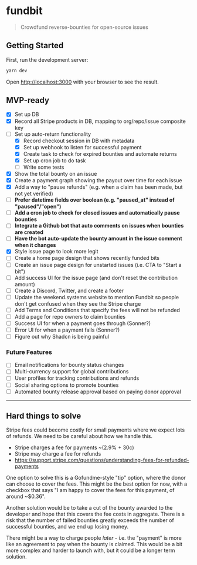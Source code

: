 # fundbit

> Crowdfund reverse-bounties for open-source issues

## Getting Started

First, run the development server:

```bash
yarn dev
```

Open [http://localhost:3000](http://localhost:3000) with your browser to see the result.

## MVP-ready

- [x] Set up DB
- [x] Record all Stripe products in DB, mapping to org/repo/issue composite key
- [ ] Set up auto-return functionality
  - [x] Record checkout session in DB with metadata
  - [x] Set up webhook to listen for successful payment
  - [x] Create task to check for expired bounties and automate returns
  - [x] Set up cron job to do task
  - [ ] Write some tests
- [x] Show the total bounty on an issue
- [x] Create a payment graph showing the payout over time for each issue
- [x] Add a way to "pause refunds" (e.g. when a claim has been made, but not yet
      verified)
- [ ] **Prefer datetime fields over boolean (e.g. "paused_at" instead of "paused"/"open")**
- [ ] **Add a cron job to check for closed issues and automatically pause bounties**
- [ ] **Integrate a Github bot that auto comments on issues when bounties are created**
- [ ] **Have the bot auto-update the bounty amount in the issue comment when it changes**
- [x] Style issue page to look more legit
- [ ] Create a home page design that shows recently funded bits
- [ ] Create an issue page design for unstarted issues (i.e. CTA to "Start a bit")
- [ ] Add success UI for the issue page (and don't reset the contribution amount)
- [ ] Create a Discord, Twitter, and create a footer
- [ ] Update the weekend.systems website to mention Fundbit so people don't get confused
      when they see the Stripe charge
- [ ] Add Terms and Conditions that specify the fees will not be refunded
- [ ] Add a page for repo owners to claim bounties
- [ ] Success UI for when a payment goes through (Sonner?)
- [ ] Error UI for when a payment fails (Sonner?)
- [ ] Figure out why Shadcn is being painful

### Future Features

- [ ] Email notifications for bounty status changes
- [ ] Multi-currency support for global contributions
- [ ] User profiles for tracking contributions and refunds
- [ ] Social sharing options to promote bounties
- [ ] Automated bounty release approval based on paying donor approval

---

## Hard things to solve

Stripe fees could become costly for small payments where we expect lots of refunds. We
need to be careful about how we handle this.

- Stripe charges a fee for payments ~(2.9% + 30c)
- Stripe may charge a fee for refunds
- https://support.stripe.com/questions/understanding-fees-for-refunded-payments

One option to solve this is a Gofundme-style "tip" option, where the donor can choose to
cover the fees. This might be the best option for now, with a checkbox that says "I am
happy to cover the fees for this payment, of around ~$0.36".

Another solution would be to take a cut of the bounty awarded to the developer and hope
that this covers the fee costs in aggregate. There is a risk that the number of failed
bounties greatly exceeds the number of successful bounties, and we end up losing money.

There might be a way to charge people _later_ - i.e. the "payment" is more like an
agreement to pay when the bounty is claimed. This would be a bit more complex and harder
to launch with, but it could be a longer term solution.
